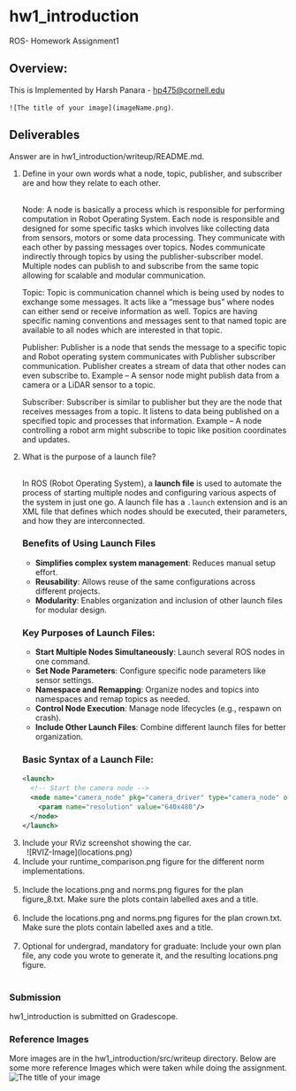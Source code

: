 # hw1_introduction
ROS- Homework Assignment1
## Overview:
This is Implemented by Harsh Panara - hp475@cornell.edu


`![The title of your image](imageName.png)`.
## Deliverables
Answer are in hw1_introduction/writeup/README.md.
<ol>
<li> Define in your own words what a node, topic, publisher, and subscriber are and how they relate to each other.</li>&nbsp

  
  Node: A node is basically a process which is responsible for performing computation in Robot Operating System. Each node is responsible and designed for some specific tasks which involves like collecting data from sensors, motors or some data processing. They communicate with each other by passing messages over topics. Nodes communicate indirectly through topics by using the publisher-subscriber model. Multiple nodes can publish to and subscribe from the same topic allowing for scalable and modular communication.
  
  Topic: Topic is communication channel which is being used by nodes to exchange some messages. It acts like a “message bus” where nodes can either send or receive information as well. Topics are having specific naming conventions and messages sent to that named topic are available to all nodes which are interested in that topic.
  
  Publisher: Publisher is a node that sends the message to a specific topic and Robot operating system communicates with Publisher subscriber communication. Publisher creates a stream of data that other nodes can even subscribe to. Example – A sensor node might publish data from a camera or a LiDAR sensor to a topic. 

  Subscriber: Subscriber is similar to publisher but they are the node that receives messages from a topic. It listens to data being published on a specified topic and processes that information. Example – A node controlling a robot arm might subscribe to topic like position coordinates and updates.

<li> What is the purpose of a launch file? </li> &nbsp

In ROS (Robot Operating System), a **launch file** is used to automate the process of starting multiple nodes and configuring various aspects of the system in just one go. A launch file has a `.launch` extension and is an XML file that defines which nodes should be executed, their parameters, and how they are interconnected.

### Benefits of Using Launch Files
- **Simplifies complex system management**: Reduces manual setup effort.
- **Reusability**: Allows reuse of the same configurations across different projects.
- **Modularity**: Enables organization and inclusion of other launch files for modular design.

### Key Purposes of Launch Files:
- **Start Multiple Nodes Simultaneously**: Launch several ROS nodes in one command.
- **Set Node Parameters**: Configure specific node parameters like sensor settings.
- **Namespace and Remapping**: Organize nodes and topics into namespaces and remap topics as needed.
- **Control Node Execution**: Manage node lifecycles (e.g., respawn on crash).
- **Include Other Launch Files**: Combine different launch files for better organization.

### Basic Syntax of a Launch File:
```xml
<launch> 
  <!-- Start the camera node --> 
  <node name="camera_node" pkg="camera_driver" type="camera_node" output="screen"> 
    <param name="resolution" value="640x480"/> 
  </node>
</launch>
```

<li> Include your RViz screenshot showing the car. </li>&nbsp
![RVIZ-Image](locations.png)
<li> Include your runtime_comparison.png figure for the different norm implementations. </li>&nbsp

<li> Include the locations.png and norms.png figures for the plan figure_8.txt. Make sure the plots contain labelled axes and a title. </li>&nbsp

<li> Include the locations.png and norms.png figures for the plan crown.txt. Make sure the plots contain labelled axes and a title. </li>&nbsp

<li> Optional for undergrad, mandatory for graduate: Include your own plan file, any code you wrote to generate it, and the resulting locations.png figure. </li>&nbsp
</ol>

### Submission 
hw1_introduction is submitted on Gradescope.

### Reference Images
More images are in the hw1_introduction/src/writeup directory.
Below are some more reference Images which were taken while doing the assignment.
![The title of your image](imageName.png)
